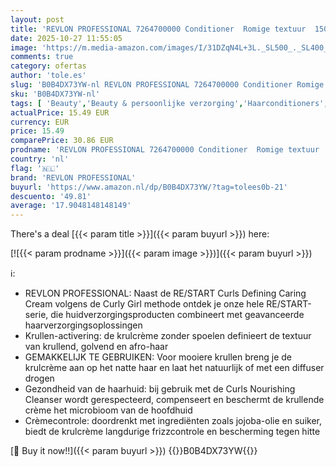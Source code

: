 ```yaml
---
layout: post
title: 'REVLON PROFESSIONAL 7264700000 Conditioner  Romige textuur  150 ml  Pak van 1 '
date: 2025-10-27 11:55:05
image: 'https://m.media-amazon.com/images/I/31DZqN4L+3L._SL500_._SL400_.jpg'
comments: true
category: ofertas
author: 'tole.es'
slug: 'B0B4DX73YW-nl REVLON PROFESSIONAL 7264700000 Conditioner Romige textuur...'
sku: 'B0B4DX73YW-nl'
tags: [ 'Beauty','Beauty & persoonlijke verzorging','Haarconditioners','Haarverzorging','Shampoo & conditioner','revlon professional','🇳🇱', ]
actualPrice: 15.49 EUR
currency: EUR
price: 15.49
comparePrice: 30.86 EUR
prodname: 'REVLON PROFESSIONAL 7264700000 Conditioner  Romige textuur  150 ml  Pak van 1 '
country: 'nl'
flag: '🇳🇱'
brand: 'REVLON PROFESSIONAL'
buyurl: 'https://www.amazon.nl/dp/B0B4DX73YW/?tag=tolees0b-21'
descuento: '49.81'
average: '17.9048148148149'
---
```


There's a deal [{{< param title >}}]({{< param buyurl >}})  here:

[![{{< param prodname >}}]({{< param image >}})]({{< param buyurl >}})

ℹ️:

- REVLON PROFESSIONAL: Naast de RE/START Curls Defining Caring Cream volgens de Curly Girl methode ontdek je onze hele RE/START-serie, die huidverzorgingsproducten combineert met geavanceerde haarverzorgingsoplossingen
- Krullen-activering: de krulcrème zonder spoelen definieert de textuur van krullend, golvend en afro-haar
- GEMAKKELIJK TE GEBRUIKEN: Voor mooiere krullen breng je de krulcrème aan op het natte haar en laat het natuurlijk of met een diffuser drogen
- Gezondheid van de haarhuid: bij gebruik met de Curls Nourishing Cleanser wordt gerespecteerd, compenseert en beschermt de krullende crème het microbioom van de hoofdhuid
- Crèmecontrole: doordrenkt met ingrediënten zoals jojoba-olie en suiker, biedt de krulcrème langdurige frizzcontrole en bescherming tegen hitte

[🛒 Buy it now!!]({{< param buyurl >}})
{{<world>}}B0B4DX73YW{{</world>}}
